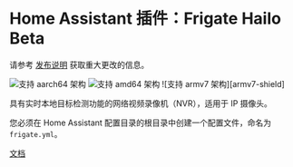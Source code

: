 # Home Assistant 插件：Frigate Hailo Beta

请参考 [发布说明](https://github.com/blakeblackshear/frigate/releases) 获取重大更改的信息。

![支持 aarch64 架构][aarch64-shield] ![支持 amd64 架构][amd64-shield] ![支持 armv7 架构][armv7-shield]

具有实时本地目标检测功能的网络视频录像机（NVR），适用于 IP 摄像头。

您必须在 Home Assistant 配置目录的根目录中创建一个配置文件，命名为 `frigate.yml`。

[文档](https://docs.frigate.video)

[aarch64-shield]: https://img.shields.io/badge/aarch64-yes-green.svg
[amd64-shield]: https://img.shields.io/badge/amd64-yes-green.svg